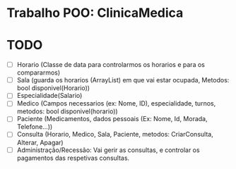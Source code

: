 # Trabalho POO: ClinicaMedica

# TODO

- [ ] Horario (Classe de data para controlarmos os horarios e para os compararmos)
- [ ] Sala (guarda os horarios (ArrayList) em que vai estar ocupada, Metodos: bool disponivel(Horario))
- [ ] Especialidade(Salario)
- [ ] Medico (Campos necessarios (ex: Nome, ID), especialidade, turnos, metodos: bool disponivel(horario))
- [ ] Paciente (Medicamentos, dados pessoais (Ex: Nome, Id, Morada, Telefone...))
- [ ] Consulta (Horario, Medico, Sala, Paciente, metodos: CriarConsulta, Alterar, Apagar)
- [ ] Administração/Recessão: Vai gerir as consultas, e controlar os pagamentos das respetivas consultas.
